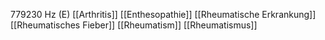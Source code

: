 779230 Hz (E)
[[Arthritis]]
[[Enthesopathie]]
[[Rheumatische Erkrankung]]
[[Rheumatisches Fieber]]
[[Rheumatism]]
[[Rheumatismus]]